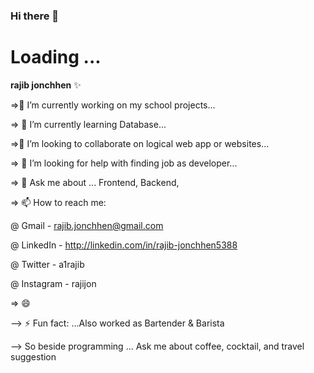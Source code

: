 ### Hi there 👋

<h1 style={{color:'red'}}>Loading ...</h1>

**rajib jonchhen**  ✨ 

=>🔭 I’m currently working on my school projects... 

=> 🌱 I’m currently learning Database...
 
=>👯 I’m looking to collaborate on logical web app or websites...

=> 🤔 I’m looking for help with finding job as developer...

=> 💬 Ask me about ... Frontend, Backend,

=> 📫 How to reach me: 

@ Gmail     -   rajib.jonchhen@gmail.com

@ LinkedIn  -   http://linkedin.com/in/rajib-jonchhen5388

@ Twitter   -   a1rajib

@ Instagram -   rajijon

=> 😄 

--> ⚡ Fun fact: ...Also worked as Bartender & Barista

--> So beside programming ... Ask me about              coffee, cocktail, 
    and travel suggestion
